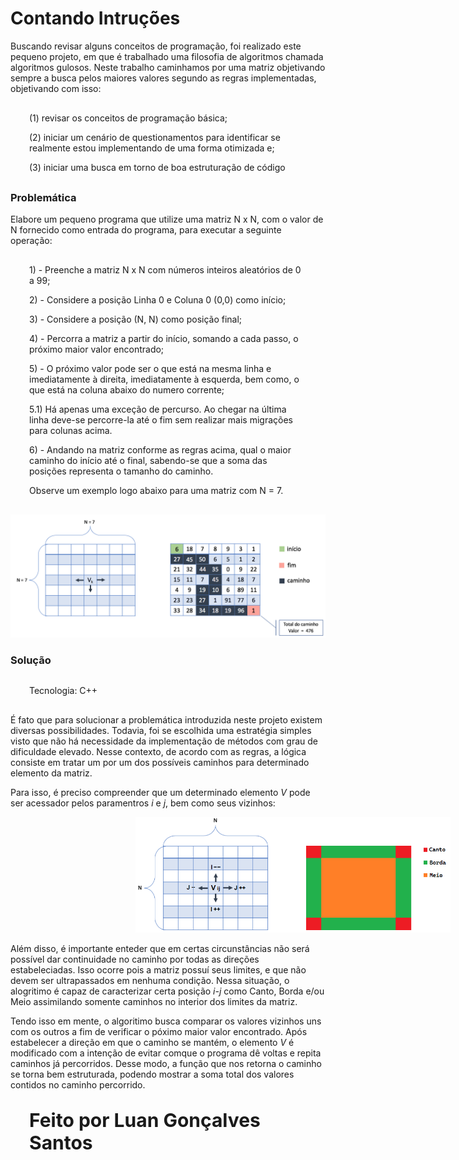 # <b>Contando Intruções</b>
	
<p style="text-aling: center; ">Buscando revisar alguns conceitos de programação, foi realizado este pequeno projeto, em que é trabalhado uma filosofia de algoritmos chamada algoritmos gulosos. Neste trabalho caminhamos por uma matriz objetivando sempre a busca pelos maiores valores segundo as regras implementadas, objetivando com isso:</p>

<div style="margin: 30px 30px 30px 30px;"><p>(1) revisar os conceitos de programação básica;</p><p>(2) iniciar um cenário de questionamentos para identificar se realmente estou implementando de uma forma otimizada e; </p><p>(3) iniciar uma busca em torno de boa estruturação de código</p></div>

<h3>Problemática</h3>
<p>Elabore um pequeno programa que utilize uma matriz N x N, com o valor de N fornecido como entrada do programa, para executar a seguinte operação:</p>

<div style="margin: 30px 30px 30px 30px;"><p>1) - Preenche a matriz N x N com números inteiros aleatórios de 0 a 99;</p>
<p>2) - Considere a posição Linha 0 e Coluna 0 (0,0) como início;</p>
<p>3) - Considere a posição (N, N) como posição final;</p>
<p>4) - Percorra a matriz a partir do início, somando a cada passo, o próximo maior valor encontrado;</p>
<p>5) - O próximo valor pode ser o que está na mesma linha e imediatamente à direita, imediatamente à esquerda, bem como, o que está na coluna abaixo do numero corrente;</p>
<p>5.1) Há apenas uma exceção de percurso. Ao chegar na última linha deve-se percorre-la até o fim sem realizar mais migrações para colunas acima.</p>
<p>6) - Andando na matriz conforme as regras acima, qual o maior caminho do início até o final, sabendo-se que a soma das posições representa o tamanho do caminho.</p
<p>Observe um exemplo logo abaixo para uma matriz com N = 7.</p></div>

<img src="img/Exemplo.png"/>

<h3>Solução</h3>

<div style="margin: 30px 30px 30px 30px;"><p>Tecnologia: C++</p></div>

<p>É fato que para solucionar a problemática introduzida neste projeto existem diversas possibilidades. Todavia, foi se escolhida uma estratégia simples visto que não há necessidade da implementação de métodos com grau de dificuldade elevado. Nesse contexto, de acordo com as regras, a lógica consiste em tratar um por um dos possíveis caminhos para determinado elemento da matriz.</p> 

<p>Para isso, é preciso compreender que um determinado elemento <i>V</i> pode ser acessador pelos paramentros <i>i</i> e <i>j</i>, bem como seus vizinhos:</p>

<img src="img/Exemplo2.png" style="margin-left: 200px;">

<p>Além disso, é importante enteder que em certas circunstâncias não será possível dar continuidade no caminho por todas as direções estabeleciadas. Isso ocorre pois a matriz possuí seus limites, e que não devem ser ultrapassados em nenhuma condição. Nessa situação, o alogritimo é capaz de caracterizar certa posição <i>i-j</i> como Canto, Borda e/ou Meio assimilando somente caminhos no interior dos limites da matriz.</p>

<p>Tendo isso em mente, o algoritimo busca comparar os valores vizinhos uns com os outros a fim de verificar o póximo maior valor encontrado. Após estabelecer a direção em que o caminho se mantém, o elemento <i>V</i> é modificado com a intenção de evitar comque o programa dê voltas e repita caminhos já percorridos. Desse modo, a função que nos retorna o caminho se torna bem estruturada, podendo mostrar a soma total dos valores contidos no caminho percorrido.</p>
 
<div style="margin: 30px 30px 30px 30px; font-size: 30px;"><p><b>Feito por Luan Gonçalves Santos</p><b></div>

